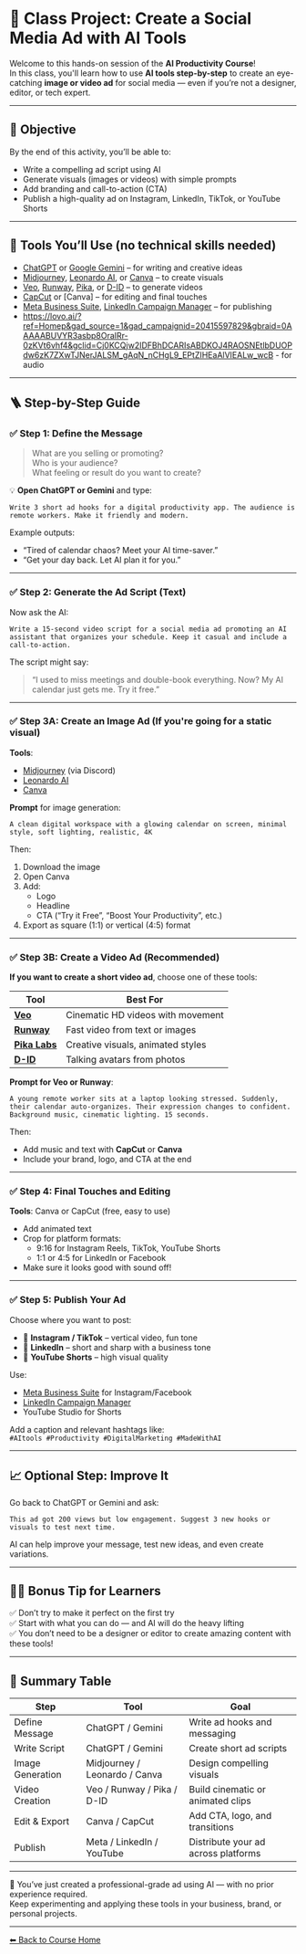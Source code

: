 # 📢 Class Project: Create a Social Media Ad with AI Tools

Welcome to this hands-on session of the **AI Productivity Course**!  
In this class, you'll learn how to use **AI tools step-by-step** to create an eye-catching **image or video ad** for social media — even if you’re not a designer, editor, or tech expert.

---

## 🎯 Objective

By the end of this activity, you’ll be able to:

- Write a compelling ad script using AI
- Generate visuals (images or videos) with simple prompts
- Add branding and call-to-action (CTA)
- Publish a high-quality ad on Instagram, LinkedIn, TikTok, or YouTube Shorts

---

## 🧰 Tools You’ll Use (no technical skills needed)

- [ChatGPT](https://chat.openai.com) or [Google Gemini](https://gemini.google.com) – for writing and creative ideas
- [Midjourney](https://www.midjourney.com), [Leonardo AI](https://leonardo.ai), or [Canva](https://www.canva.com) – to create visuals
- [Veo](https://deepmind.google/technologies/veo), [Runway](https://runwayml.com), [Pika](https://pika.art), or [D-ID](https://www.d-id.com) – to generate videos
- [CapCut](https://www.capcut.com) or [Canva] – for editing and final touches
- [Meta Business Suite](https://business.facebook.com/), [LinkedIn Campaign Manager](https://www.linkedin.com/campaignmanager) – for publishing
- https://lovo.ai/?ref=Homep&gad_source=1&gad_campaignid=20415597829&gbraid=0AAAAABUVYR3asbp8OraIRr-0zKVt6vhf4&gclid=Cj0KCQjw2IDFBhDCARIsABDKOJ4RAOSNEtlbDUOPdw6zK7ZXwTJNerJALSM_gAqN_nCHgL9_EPtZIHEaAlVIEALw_wcB - for audio

---

## 🪜 Step-by-Step Guide

### ✅ Step 1: Define the Message

> What are you selling or promoting?  
> Who is your audience?  
> What feeling or result do you want to create?

💡 **Open ChatGPT or Gemini** and type:

```
Write 3 short ad hooks for a digital productivity app. The audience is remote workers. Make it friendly and modern.
```

Example outputs:
- “Tired of calendar chaos? Meet your AI time-saver.”
- “Get your day back. Let AI plan it for you.”

---

### ✅ Step 2: Generate the Ad Script (Text)

Now ask the AI:

```
Write a 15-second video script for a social media ad promoting an AI assistant that organizes your schedule. Keep it casual and include a call-to-action.
```

The script might say:
> “I used to miss meetings and double-book everything. Now? My AI calendar just gets me. Try it free.”

---

### ✅ Step 3A: Create an Image Ad (If you're going for a static visual)

**Tools**:
- [Midjourney](https://midjourney.com) (via Discord)
- [Leonardo AI](https://leonardo.ai)
- [Canva](https://www.canva.com)

**Prompt** for image generation:
```
A clean digital workspace with a glowing calendar on screen, minimal style, soft lighting, realistic, 4K
```

Then:
1. Download the image
2. Open Canva
3. Add:
   - Logo
   - Headline
   - CTA (“Try it Free”, “Boost Your Productivity”, etc.)
4. Export as square (1:1) or vertical (4:5) format

---

### ✅ Step 3B: Create a Video Ad (Recommended)

**If you want to create a short video ad**, choose one of these tools:

| Tool | Best For |
|------|----------|
| **[Veo](https://deepmind.google/technologies/veo/)** | Cinematic HD videos with movement |
| **[Runway](https://runwayml.com/)** | Fast video from text or images |
| **[Pika Labs](https://pika.art)** | Creative visuals, animated styles |
| **[D-ID](https://www.d-id.com/)** | Talking avatars from photos |

**Prompt for Veo or Runway**:
```
A young remote worker sits at a laptop looking stressed. Suddenly, their calendar auto-organizes. Their expression changes to confident. Background music, cinematic lighting. 15 seconds.
```

Then:
- Add music and text with **CapCut** or **Canva**
- Include your brand, logo, and CTA at the end

---

### ✅ Step 4: Final Touches and Editing

**Tools**: Canva or CapCut (free, easy to use)

- Add animated text
- Crop for platform formats:
  - 9:16 for Instagram Reels, TikTok, YouTube Shorts
  - 1:1 or 4:5 for LinkedIn or Facebook
- Make sure it looks good with sound off!

---

### ✅ Step 5: Publish Your Ad

Choose where you want to post:

- 📱 **Instagram / TikTok** – vertical video, fun tone
- 👔 **LinkedIn** – short and sharp with a business tone
- 🎥 **YouTube Shorts** – high visual quality

Use:
- [Meta Business Suite](https://business.facebook.com/) for Instagram/Facebook
- [LinkedIn Campaign Manager](https://www.linkedin.com/campaignmanager)
- YouTube Studio for Shorts

Add a caption and relevant hashtags like:  
`#AItools #Productivity #DigitalMarketing #MadeWithAI`

---

## 📈 Optional Step: Improve It

Go back to ChatGPT or Gemini and ask:

```
This ad got 200 views but low engagement. Suggest 3 new hooks or visuals to test next time.
```

AI can help improve your message, test new ideas, and even create variations.

---

## 👩‍🎓 Bonus Tip for Learners

✅ Don’t try to make it perfect on the first try  
✅ Start with what you can do — and AI will do the heavy lifting  
✅ You don’t need to be a designer or editor to create amazing content with these tools!

---

## 🧠 Summary Table

| Step | Tool | Goal |
|------|------|------|
| Define Message | ChatGPT / Gemini | Write ad hooks and messaging |
| Write Script | ChatGPT / Gemini | Create short ad scripts |
| Image Generation | Midjourney / Leonardo / Canva | Design compelling visuals |
| Video Creation | Veo / Runway / Pika / D-ID | Build cinematic or animated clips |
| Edit & Export | Canva / CapCut | Add CTA, logo, and transitions |
| Publish | Meta / LinkedIn / YouTube | Distribute your ad across platforms |

---

👏 You’ve just created a professional-grade ad using AI — with no prior experience required.  
Keep experimenting and applying these tools in your business, brand, or personal projects.

---

[⬅ Back to Course Home](../../README.md)
